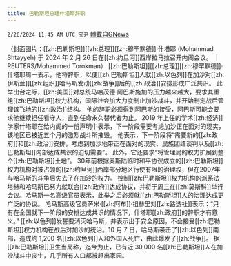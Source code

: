 ```yaml
---
title: 巴勒斯坦总理什塔耶辞职
---
```

`2/26/2024 11:45 AM UTC 宝尹` [轉載自GNews](https://gnews.org/articles/2342053)

（封面图片：[[zh:巴勒斯坦]][[zh:总理]][[zh:穆罕默德]]·什塔耶 (Mohammad Shtayyeh) 于 2024 年 2 月 26 日在[[zh:约旦河]]西岸拉马拉召开内阁会议。 ｜REUTERS/Mohammed Torokman）
 [[zh:巴勒斯坦]][[zh:总理]][[zh:穆罕默德]]·什塔耶周一表示，他将辞职，以便[[zh:巴勒斯坦]]人就[[zh:以色列]]在加沙对[[zh:伊斯兰]][[zh:组织]]哈马斯发动[[zh:战争]]后的[[zh:政治]]安排形成广泛共识。
此举出台之际，[[zh:美国]]对总统马哈茂德·阿巴斯施加的压力越来越大，要求其重组[[zh:巴勒斯坦]]权力机构，国际社会加大力度制止加沙战斗，并开始制定战后管理该飞地的[[zh:政治]]结构。
他的辞职必须得到阿巴斯的接受，阿巴斯可能会要求他继续担任看守人，直到任命永久替代者为止。
2019 年上任的学术[[zh:经济]]学家什塔耶在给内阁的一份声明中表示，下一阶段需要考虑加沙正在面对的现实，该地区已被近五个月的激烈战斗所摧毁。
他表示，下一阶段将“需要新的[[zh:政府]]和[[zh:政治]]安排，考虑到加沙地带正在面对的现实、民族团结谈判以及[[zh:巴勒斯坦]]内部达成共识的迫切需要”。
此外，它还要求“将管理局的权力扩展到整个[[zh:巴勒斯坦]]土地”。
30年前根据奥斯陆临时和平协议成立的[[zh:巴勒斯坦]]权力机构对被占领的[[zh:约旦河]]西岸部分地区行使有限的治理权，但在2007年与哈马斯的斗争后失去了在加沙的权力。
控制[[zh:巴勒斯坦]]权力机构的派系法塔赫和哈马斯已努力就联合[[zh:政府]]达成协议，并将于周三在[[zh:莫斯科]]举行会议。哈马斯一名高级官员表示，此举之后必须就[[zh:巴勒斯坦]]人的治理达成更广泛的协议。
哈马斯高级官员萨米·[[zh:阿布]]·祖赫里对[[zh:路透社]]表示：“只有在全国就下一阶段的安排达成共识的情况下，什塔耶[[zh:政府]]的辞职才有意义。”
[[zh:以色列]]发誓要消灭哈马斯，并表示出于安全原因，不会接受[[zh:巴勒斯坦]]权力机构在战后对加沙的统治。10 月 7 日，哈马斯袭击了[[zh:以色列]]南部，造成约 1,200 名[[zh:以色列]]人和外国人死亡，由此爆发了[[zh:战争]]。 
据[[zh:巴勒斯坦]]卫生当局称，迄今为止，已有近 30,000 名[[zh:巴勒斯坦]]人在加沙战斗中丧生，几乎所有人口都被赶出家园。


